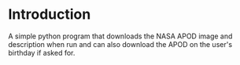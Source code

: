 # Introduction

A simple python program that downloads the NASA APOD image and description when run and can also download the APOD on the user's birthday if asked for.

